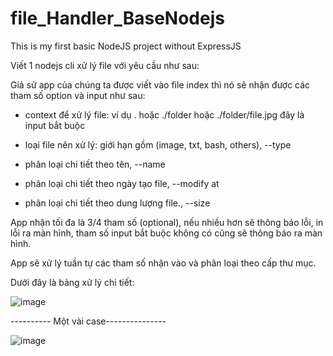 # file_Handler_BaseNodejs

This is my first basic NodeJS project without ExpressJS

 Viết 1 nodejs cli xử lý file với yêu cầu như sau: 

Giả sử app của chúng ta được viết vào file index thì nó sẽ nhận được các tham số option và input như sau:


- context để xử lý file: ví dụ .  hoặc ./folder hoặc ./folder/file.jpg đây là input bắt buộc

- loại file nên xử lý: giới hạn gồm (image, txt, bash, others), --type 

- phân loại chi tiết theo tên, --name

- phân loại chi tiết theo ngày tạo file, --modify at

- phân loại chi tiết theo dung lượng file., --size

App nhận tối đa là 3/4 tham số (optional), nếu nhiều hơn sẽ thông báo lỗi, in lỗi ra màn hình, tham số input bắt buộc không có cũng sẽ thông báo ra màn hình.

App sẽ xử lý tuần tự các tham số nhận vào và phân loại theo cấp thư mục.

Dưới đây là bảng xử lý chi tiết:

![image](https://user-images.githubusercontent.com/77932499/163224792-4a3f0169-b448-4b0f-ac2a-c2a2201bea68.png)


---------- Một vài case---------------

![image](https://user-images.githubusercontent.com/77932499/163225672-d96df810-5423-4ea2-9fcf-29eeac29788b.png)

